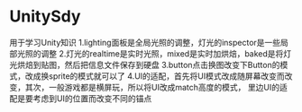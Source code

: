 # UnitySdy
用于学习Unity知识
1.lighting面板是全局光照的调整，灯光的inspector是一些局部光照的调整
2.灯光的realtime是实时光照，mixed是实时加烘焙，baked是将灯光烘焙到贴图，然后把信息文件保存到硬盘
3.button点击换图改变下Button的模式，改成换sprite的模式就可以了
4.UI的适配，首先将UI模式改成随屏幕改变而改变，其次，一般游戏都是横屏玩，所以将UI改成match高度的模式，
里边UI的适配是要考虑到UI的位置而改变不同的锚点